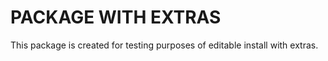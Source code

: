 # PACKAGE WITH EXTRAS

This package is created for testing purposes of editable install with extras.
